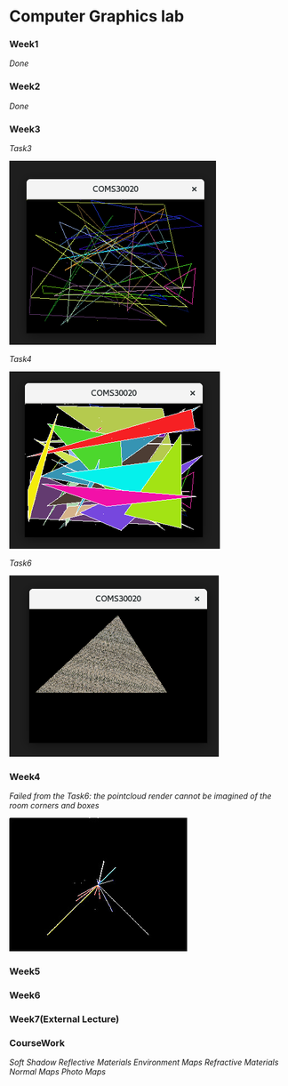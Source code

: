 # Computer Graphics lab

### Week1 ###
*Done*

### Week2 ###
*Done*

### Week3 ###
*Task3*

![My Image](Images/Week3_Task3.png)

*Task4*

![My Image](Images/Week3_Task4.png)

*Task6*

![My Image](Images/Week3_Task6.png)

### Week4 ###
*Failed from the Task6: the pointcloud render cannot be imagined of the room corners and boxes*

![My Image](Images/Week4.jpg)

### Week5 ###

### Week6 ###

### Week7(External Lecture) ###

### CourseWork ###
*Soft Shadow*
*Reflective Materials*
*Environment Maps*
*Refractive Materials*
*Normal Maps*
*Photo Maps*
